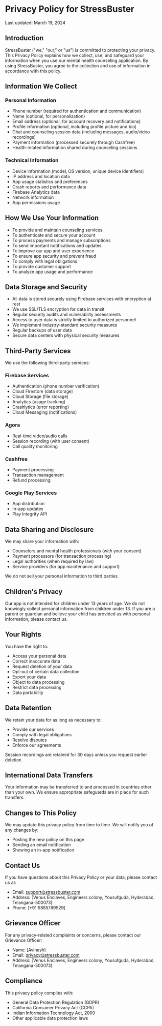 # Privacy Policy for StressBuster

Last updated: March 19, 2024

## Introduction
StressBuster ("we," "our," or "us") is committed to protecting your privacy. This Privacy Policy explains how we collect, use, and safeguard your information when you use our mental health counseling application. By using StressBuster, you agree to the collection and use of information in accordance with this policy.

## Information We Collect

### Personal Information
- Phone number (required for authentication and communication)
- Name (optional, for personalization)
- Email address (optional, for account recovery and notifications)
- Profile information (optional, including profile picture and bio)
- Chat and counseling session data (including messages, audio/video recordings)
- Payment information (processed securely through Cashfree)
- Health-related information shared during counseling sessions

### Technical Information
- Device information (model, OS version, unique device identifiers)
- IP address and location data
- App usage statistics and preferences
- Crash reports and performance data
- Firebase Analytics data
- Network information
- App permissions usage

## How We Use Your Information
- To provide and maintain counseling services
- To authenticate and secure your account
- To process payments and manage subscriptions
- To send important notifications and updates
- To improve our app and user experience
- To ensure app security and prevent fraud
- To comply with legal obligations
- To provide customer support
- To analyze app usage and performance

## Data Storage and Security
- All data is stored securely using Firebase services with encryption at rest
- We use SSL/TLS encryption for data in transit
- Regular security audits and vulnerability assessments
- Access to user data is strictly limited to authorized personnel
- We implement industry-standard security measures
- Regular backups of user data
- Secure data centers with physical security measures

## Third-Party Services
We use the following third-party services:

### Firebase Services
- Authentication (phone number verification)
- Cloud Firestore (data storage)
- Cloud Storage (file storage)
- Analytics (usage tracking)
- Crashlytics (error reporting)
- Cloud Messaging (notifications)

### Agora
- Real-time video/audio calls
- Session recording (with user consent)
- Call quality monitoring

### Cashfree
- Payment processing
- Transaction management
- Refund processing

### Google Play Services
- App distribution
- In-app updates
- Play Integrity API

## Data Sharing and Disclosure
We may share your information with:
- Counselors and mental health professionals (with your consent)
- Payment processors (for transaction processing)
- Legal authorities (when required by law)
- Service providers (for app maintenance and support)

We do not sell your personal information to third parties.

## Children's Privacy
Our app is not intended for children under 13 years of age. We do not knowingly collect personal information from children under 13. If you are a parent or guardian and believe your child has provided us with personal information, please contact us.

## Your Rights
You have the right to:
- Access your personal data
- Correct inaccurate data
- Request deletion of your data
- Opt-out of certain data collection
- Export your data
- Object to data processing
- Restrict data processing
- Data portability

## Data Retention
We retain your data for as long as necessary to:
- Provide our services
- Comply with legal obligations
- Resolve disputes
- Enforce our agreements

Session recordings are retained for 30 days unless you request earlier deletion.

## International Data Transfers
Your information may be transferred to and processed in countries other than your own. We ensure appropriate safeguards are in place for such transfers.

## Changes to This Policy
We may update this privacy policy from time to time. We will notify you of any changes by:
- Posting the new policy on this page
- Sending an email notification
- Showing an in-app notification

## Contact Us
If you have questions about this Privacy Policy or your data, please contact us at:
- Email: support@stressbuster.com
- Address: [Venus Enclaves, Engineers colony, Yousufguda, Hyderabad, Telangana-500073]
- Phone: [+91 9885789529]

## Grievance Officer
For any privacy-related complaints or concerns, please contact our Grievance Officer:
- Name: [Avinash]
- Email: privacy@stressbuster.com
- Address: [Venus Enclaves, Engineers colony, Yousufguda, Hyderabad, Telangana-500073]

## Compliance
This privacy policy complies with:
- General Data Protection Regulation (GDPR)
- California Consumer Privacy Act (CCPA)
- Indian Information Technology Act, 2000
- Other applicable data protection laws 